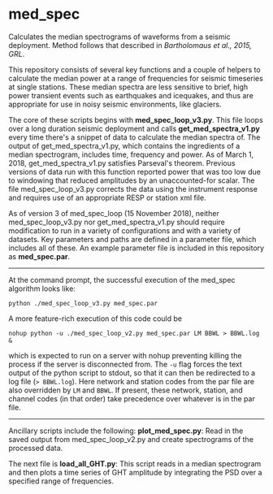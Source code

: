 # med_spec
Calculates the median spectrograms of waveforms from a seismic deployment.  Method follows that described in *Bartholomaus et al., 2015, GRL*.

This repository consists of several key functions and a couple of helpers to calculate the median power at a range of frequencies for seismic timeseries at single stations.  These median spectra are less sensitive to brief, high power transient events such as earthquakes and icequakes, and thus are appropriate for use in noisy seismic environments, like glaciers.

The core of these scripts begins with **med_spec_loop_v3.py**. This file loops over a long duration seismic deployment and calls **get_med_spectra_v1.py** every time there's a snippet of data to calculate the median spectra of.  The output of get_med_spectra_v1.py, which contains the ingredients of a median spectrogram, includes time, frequency and power.  As of March 1, 2018, get_med_spectra_v1.py satisfies Parseval's theorem.  Previous versions of data run with this function reported power that was too low due to windowing that reduced amplitudes by an unaccounted-for scalar.
    The file med_spec_loop_v3.py corrects the data using the instrument response and requires use of an appropriate RESP or station xml file.
    
As of version 3 of med_spec_loop (15 November 2018), neither med_spec_loop_v3.py nor get_med_spectra_v1.py should require modification to run in a variety of configurations and with a variety of datasets. Key parameters and paths are defined in a parameter file, which includes all of these.  An example parameter file is included in this repository as **med_spec.par**. 

---

At the command prompt, the successful execution of the med_spec algorithm looks like:
```
python ./med_spec_loop_v3.py med_spec.par  
```

A more feature-rich execution of this code could be
```
nohup python -u ./med_spec_loop_v2.py med_spec.par LM BBWL > BBWL.log &  
```
which is expected to run on a server with nohup preventing killing the process if the server is disconnected from.  The `-u` flag forces the text output of the python script to stdout, so that it can then be redirected to a log file (`> BBWL.log`).  Here network and station codes from the par file are also overridden by `LM` and `BBWL`.  If present, these network, station, and channel codes (in that order) take precedence over whatever is in the par file.

---

Ancillary scripts include the following: 
**plot_med_spec.py**:
    Read in the saved output from med_spec_loop_v2.py and create spectrograms of the processed data.
    
The next file is **load_all_GHT.py**:
    This script reads in a median spectrogram and then plots a time series of GHT amplitude by integrating the PSD over a specified range of frequencies.
